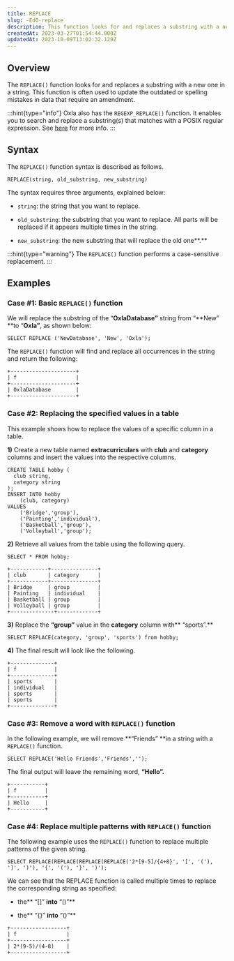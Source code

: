 ```yaml
---
title: REPLACE
slug: -Ed0-replace
description: This function looks for and replaces a substring with a new one in a string, and is often used to update the outdated or spelling mistakes in data.
createdAt: 2023-03-27T01:54:44.000Z
updatedAt: 2023-10-09T13:02:32.129Z
---
```


## **Overview**

The `REPLACE()` function looks for and replaces a substring with a new one in a string. This function is often used to update the outdated or spelling mistakes in data that require an amendment.

:::hint{type="info"}
Oxla also has the `REGEXP_REPLACE()` function. It enables you to search and replace a substring(s) that matches with a POSIX regular expression. See [here](https://docs.oxla.com/regexpreplace) for more info.
:::

## **Syntax**

The `REPLACE()` function syntax is described as follows.

```pgsql
REPLACE(string, old_substring, new_substring)
```

The syntax requires three arguments, explained below:

*   `string`: the string that you want to replace.

*   `old_substring`: the substring that you want to replace. All parts will be replaced if it appears multiple times in the string.

*   `new_substring`: the new substring that will replace the old one**.**

:::hint{type="warning"}
The `REPLACE()` function performs a case-sensitive replacement.
:::

## **Examples**

### Case #1: Basic `REPLACE()` function

We will replace the substring of the “**OxlaDatabase”** string from “**New” **to “**Oxla”**, as shown below:

```pgsql
SELECT REPLACE ('NewDatabase', 'New', 'Oxla');
```

The `REPLACE()` function will find and replace all occurrences in the string and return the following:

```pgsql
+---------------------+
| f                   |
+---------------------+
| OxlaDatabase        |
+---------------------+
```

### Case #2: Replacing the specified values in a table

This example shows how to replace the values of a specific column in a table.

**1)** Create a new table named **extracurriculars** with **club** and **category** columns and insert the values into the respective columns.

```pgsql
CREATE TABLE hobby (
  club string,
  category string 
);
INSERT INTO hobby 
    (club, category) 
VALUES 
    ('Bridge','group'),
    ('Painting','individual'),
    ('Basketball','group'),
    ('Volleyball','group');
```

**2)** Retrieve all values from the table using the following query.

```pgsql
SELECT * FROM hobby;
```

```pgsql
+------------+---------------+
| club       | category      |
+------------+---------------+
| Bridge     | group         |
| Painting   | individual    |
| Basketball | group         |
| Volleyball | group         |
+--------------+-------------+
```

**3)** Replace the **“group”** value in the **category** column with** “sports”.**

```pgsql
SELECT REPLACE(category, 'group', 'sports') from hobby;
```

**4)** The final result will look like the following. 

```pgsql
+--------------+
| f            |
+--------------+
| sports       |
| individual   |
| sports       |
| sports       |
+--------------+
```

### Case #3:  Remove a word with `REPLACE()` function

In the following example, we will remove **“Friends” **in a string with a `REPLACE()` function.&#x20;

```pgsql
SELECT REPLACE('Hello Friends','Friends','');
```

The final output will leave the remaining word, **“Hello”.**

```pgsql
+-----------+
| f         |
+-----------+
| Hello     |
+-----------+
```

### Case #4:  Replace multiple patterns with `REPLACE()` function

The following example uses the `REPLACE()` function to replace multiple patterns of the given string.&#x20;

```pgsql
SELECT REPLACE(REPLACE(REPLACE(REPLACE('2*[9-5]/{4+8}', '[', '('), ']', ')'), '{', '('), '}', ')');
```

We can see that the REPLACE function is called multiple times to replace the corresponding string as specified:

*   the** “\[]” **into** “()”**

*   the** “{}” **into** “()”**

```pgsql
+------------------+
| f                |
+------------------+
| 2*(9-5)/(4-8)    |
+------------------+
```

